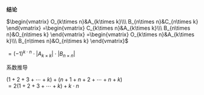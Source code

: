 **结论**  
  
$\begin{vmatrix}  
O_{k\times n}&A_{k\times k}\\\  
B_{n\times n}&C_{n\times k}  
\end{vmatrix}  
=\begin{vmatrix}  
C_{k\times n}&A_{k\times k}\\\  
B_{n\times n}&O_{n\times k}  
\end{vmatrix}  
=\begin{vmatrix}  
O_{k\times n}&A_{k\times k}\\\  
B_{n\times n}&O_{n\times k}  
\end{vmatrix}$  
  
$=(-1)^{k\cdot n}\cdot  
|A_{k\times k}|\cdot|B_{n\times n}|$  
  
系数推导  
  
$(1+2+3+\cdots+k)+(n+1+n+2+\cdots+n+k)$  
$=2(1+2+3+\cdots+k)+k\cdot n$  
